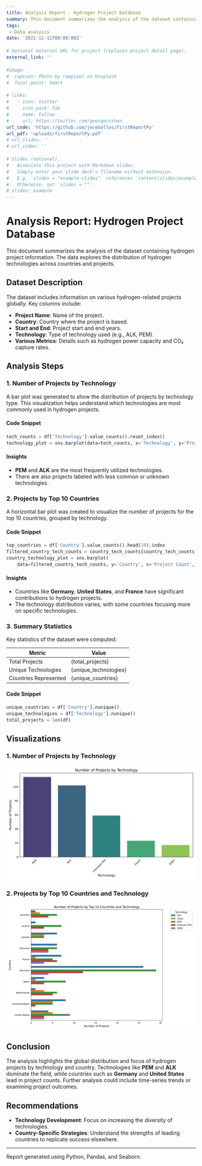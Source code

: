 ```yaml
---
title: Analysis Report - Hydrogen Project Database
summary: This document summarizes the analysis of the dataset containing hydrogen project information. The data explores the distribution of hydrogen technologies across countries and projects.
tags:
 - Data analysis
date: '2021-11-11T00:00:00Z'

# Optional external URL for project (replaces project detail page).
external_link: ''

#image:
#  caption: Photo by rawpixel on Unsplash
#  focal_point: Smart

# links:
#   - icon: twitter
#     icon_pack: fab
#     name: Follow
#     url: https://twitter.com/georgecushen
url_code: 'https://github.com/joceballos/firstReportPy'
url_pdf: 'uploads/firstReportPy.pdf'
# url_slides: ''
# url_video: ''

# Slides (optional).
#   Associate this project with Markdown slides.
#   Simply enter your slide deck's filename without extension.
#   E.g. `slides = "example-slides"` references `content/slides/example-slides.md`.
#   Otherwise, set `slides = ""`.
# slides: example
---
```


# Analysis Report: Hydrogen Project Database

This document summarizes the analysis of the dataset containing hydrogen project information. The data explores the distribution of hydrogen technologies across countries and projects.

## Dataset Description
The dataset includes information on various hydrogen-related projects globally. Key columns include:

- **Project Name**: Name of the project.
- **Country**: Country where the project is based.
- **Start and End**: Project start and end years.
- **Technology**: Type of technology used (e.g., ALK, PEM).
- **Various Metrics**: Details such as hydrogen power capacity and CO₂ capture rates.

## Analysis Steps
### 1. Number of Projects by Technology
A bar plot was generated to show the distribution of projects by technology type. This visualization helps understand which technologies are most commonly used in hydrogen projects.

#### Code Snippet
```python
tech_counts = df['Technology'].value_counts().reset_index()
technology_plot = sns.barplot(data=tech_counts, x='Technology', y='Project Count', palette='viridis')
```

#### Insights
- **PEM** and **ALK** are the most frequently utilized technologies.
- There are also projects labeled with less common or unknown technologies.

### 2. Projects by Top 10 Countries
A horizontal bar plot was created to visualize the number of projects for the top 10 countries, grouped by technology.

#### Code Snippet
```python
top_countries = df['Country'].value_counts().head(10).index
filtered_country_tech_counts = country_tech_counts[country_tech_counts['Country'].isin(top_countries)]
country_technology_plot = sns.barplot(
    data=filtered_country_tech_counts, y='Country', x='Project Count', hue='Technology'")
```

#### Insights
- Countries like **Germany**, **United States**, and **France** have significant contributions to hydrogen projects.
- The technology distribution varies, with some countries focusing more on specific technologies.

### 3. Summary Statistics
Key statistics of the dataset were computed:

| Metric               | Value     |
|----------------------|-----------|
| Total Projects       | {total_projects} |
| Unique Technologies  | {unique_technologies} |
| Countries Represented| {unique_countries} |

#### Code Snippet
```python
unique_countries = df['Country'].nunique()
unique_technologies = df['Technology'].nunique()
total_projects = len(df)
```

## Visualizations
### 1. Number of Projects by Technology
![Technology Distribution](https://github.com/joceballos/firstReportPy/blob/main/project_counts_by_technology.png?raw=true)

### 2. Projects by Top 10 Countries and Technology
![Top 10 Countries](https://github.com/joceballos/firstReportPy/blob/main/Number%20of%20Projects%20by%20Top%2010%20Countries%20and%20Technology.png?raw=true)

## Conclusion
The analysis highlights the global distribution and focus of hydrogen projects by technology and country. Technologies like **PEM** and **ALK** dominate the field, while countries such as **Germany** and **United States** lead in project counts. Further analysis could include time-series trends or examining project outcomes.

## Recommendations
- **Technology Development**: Focus on increasing the diversity of technologies.
- **Country-Specific Strategies**: Understand the strengths of leading countries to replicate success elsewhere.

---
Report generated using Python, Pandas, and Seaborn.
